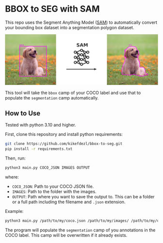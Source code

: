 # BBOX to SEG with SAM

This repo uses the Segment Anything Model ([SAM](https://github.com/facebookresearch/segment-anything))
to automatically convert your bounding box dataset into a segmentation polygon 
dataset. 

![image](.thumbnails/cover.jpg)

This tool will take the `bbox` camp of your COCO label and use that to populate
the `segmentation` camp automatically.

## How to Use

Tested with python 3.10 and higher.

First, clone this repository and install python requirements:
```bash
git clone https://github.com/kikefdezl/bbox-to-seg.git 
pip install -r requirements.txt
```

Then, run:
```bash
python3 main.py COCO_JSON IMAGES OUTPUT
```
where:
- `COCO_JSON`: Path to your COCO JSON file.
- `IMAGES`: Path to the folder with the images.
- `OUTPUT`: Path where you want to save the output to. This can be a folder or
a full path including the filename and `.json` extension.

Example:
```bash
python3 main.py /path/to/my/coco.json /path/to/my/images/ /path/to/my/output.json
```

The program will populate the `segmentation` camp of you annotations in the 
COCO label. This camp will be overwritten if it already exists.
